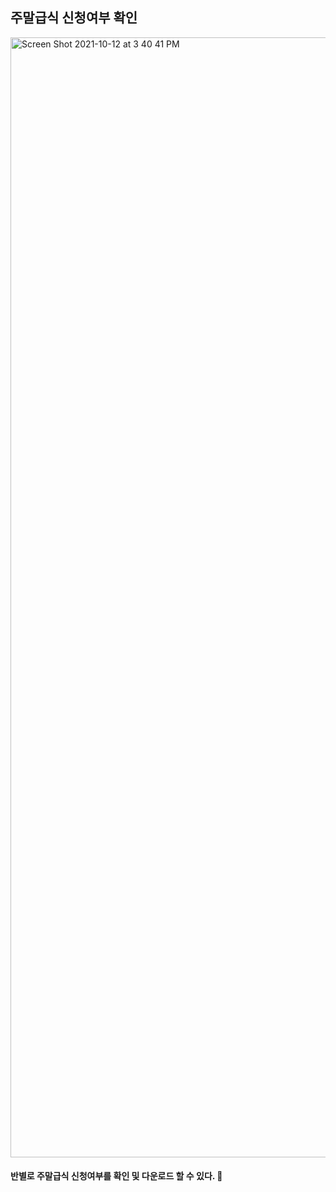 ## 주말급식 신청여부 확인 

<img width="1792" alt="Screen Shot 2021-10-12 at 3 40 41 PM" src="https://user-images.githubusercontent.com/67269455/136904875-fe38f68c-9408-4d04-a66f-81f432a4a711.png">

#### 반별로 주말급식 신청여부를 확인 및 다운로드 할 수 있다. 👻
